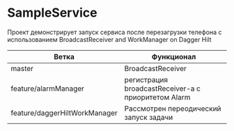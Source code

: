 # SampleService
Проект демонстрирует запуск сервиса после перезагрузки телефона с использованием BroadcastReceiver and WorkManager on Dagger Hilt

Ветка | Функционал
--- | --- 
master | BroadcastReceiver 
feature/alarmManager | регистрация broadcastReceiver-а с приоритетом Alarm 
feature/daggerHiltWorkManager | Рассмотрен переодический запуск задачи 
